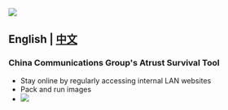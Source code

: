 ![](http://photo.syy4996.top//photo/10002.png)  
## English  |  [中文](./README.md)
### China Communications Group's Atrust Survival Tool
+ Stay online by regularly accessing internal LAN websites
+ Pack and run images
+ ![](http://photo.syy4996.top//photo/20240407195355.png)